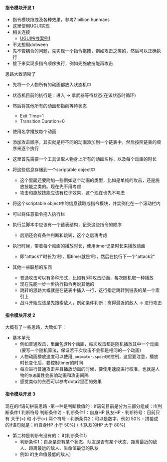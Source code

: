 #### 指令模块开发 1
- 指令模块拖拽及各种效果，参考7 billion hunmans
- 这里使用UGUI实现
- 相关连接
    - [UGUI拖拽案例1](https://github.com/tjcccc/ugui-dragdrop)
- 不太想用dotween
- 先不管耦合的问题，先实现一个指令拖拽，例如攻击之类的，然后可以正确执行
- 接下来实现多指令顺序执行，例如先施放技能再攻击

思路大致清晰了
- 先将一个人物所有的动画都放入状态机中
- 状态机目前的执行是：进入 -> 拿武器等待状态(在该状态时循环)
- 然后将其他所有的动画都指向等待状态
    - Exit Time=1
    - Transition Duration=0
- 使用名字播放每个动画
- 添加攻击顺序，其实就是将不同的动画添加到一个链表中，然后按照链表的顺序来逐个执行
- 这里首先需要一个工具读取人物身上所有的动画名称，以及每个动画的时长
- 将这些信息存储到一个scriptable object中
    - 这个里面还要附加一些例如这个动画的类型，比如是单纯的攻击，还是施放技能之类的。现在先不用考虑
    - 攻击和施放技能应该有粒子效果，这个现在也先不考虑
- 将这个scriptable object中的信息读取成指令模块，并实例化在一个滚动栏内
- 可以将任意指令拖入执行栏
- 执行兰脚本中应该有一个链表结构，记录这些指令的顺序
    - 后期还会有条件判断和跳转，这个之后再考虑
- 执行时候，带着每个动画的播放时长，使用timer记录时长来播放动画
    - 即"attack1"时长为1秒，那timer就是1秒，然后在执行下一个"attack2"

- 其他一些联想的东西
    - 普通攻击可以有多种形式，比如有5种攻击动画，每次随机取一种播放
    - 现在先能一步一步执行指令再说其他的
    - 跳转的思路大概就是在链表中插入一行，这行指定跳转到链表的某一个索引上
    - 战斗开始应该是先搜索敌人，例如条件判断：离得最近的敌人 -> 进行攻击

#### 指令模块开发 2
大概有了一些思路，大致如下：
- 基本单元
    - 例如普通攻击，里面包含N个动画，每次攻击都是随机播放其中一个动画(要写一个随机算法，保证若干次攻击不会都是相同的一个动画)
    - 人物动画播放速度可以使用`_animator.speed`来控制，这里要注意，播放时长变化后，要控制timer的时间
    - 每次进行普通攻击并且播放动画的时候，要使用速度进行校准，也就是人物的`急速`属性会影响动画和攻击间隔
    - 感觉类似的东西可以参考dota2里面的效果

#### 指令模块开发 3
现在的if语句拼装思路
-第一种是判断数值的：if语句目前是分为三部分组成：if(判断条件1 判断符号 判断条件2)
    - 判断条件1：自身HP 队友HP 
    - 判断符号：目前只有 大于(>) 和 小于(<) 两个符号 
    - 判断条件2：可以是数字，例如 50%
    - 拼接成的if语句就是：if(自身HP 小于 50%) / if(队友的HP 大于 80%)
- 第二种是判断有没有的： if(判断条件1)
    - 判断条件1：自身是否有某个状态、队友是否有某个状态、距离最近的敌人、距离最远的敌人、生命值最低的队友
    - 例如 if(生命值最低的敌人)